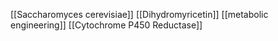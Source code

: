 [[Saccharomyces cerevisiae]]
[[Dihydromyricetin]]
[[metabolic engineering]]
[[Cytochrome P450 Reductase]]
